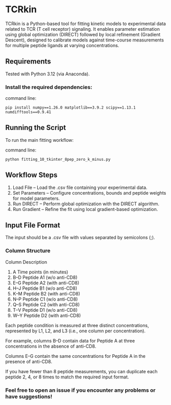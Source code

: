 # TCRkin

TCRkin is a Python-based tool for fitting kinetic models to experimental data related to TCR (T cell receptor) signaling. It enables parameter estimation using global optimization (DIRECT) followed by local refinement (Gradient Descent), designed to calibrate models against time-course measurements for multiple peptide ligands at varying concentrations.

## Requirements

Tested with Python 3.12 (via Anaconda).

### Install the required dependencies:

command line:

`pip install numpy==1.26.0 matplotlib==3.9.2 scipy==1.13.1 numdifftools==0.9.41`

## Running the Script

To run the main fitting workflow:

command line: 

`python fitting_10_tkinter_8pep_zero_k_minus.py`

## Workflow Steps

1. Load File – Load the .csv file containing your experimental data.
2. Set Parameters – Configure concentrations, bounds and peptide weights for model parameters.
3. Run DIRECT – Perform global optimization with the DIRECT algorithm.
4. Run Gradient – Refine the fit using local gradient-based optimization.

## Input File Format

The input should be a .csv file with values separated by semicolons (;).

### Column Structure

Column Description

1. A Time points (in minutes)
2. B–D Peptide A1 (w/o anti-CD8)
3. E–G Peptide A2 (with anti-CD8)
4. H–J Peptide B1 (w/o anti-CD8)
5. K–M Peptide B2 (with anti-CD8)
6. N–P Peptide C1 (w/o anti-CD8)
7. Q–S Peptide C2 (with anti-CD8)
8. T–V Peptide D1 (w/o anti-CD8)
9. W–Y Peptide D2 (with anti-CD8)

Each peptide condition is measured at three distinct concentrations, represented by L1, L2, and L3 (i.e., one column per concentration).

For example, columns B–D contain data for Peptide A at three concentrations in the absence of anti-CD8.

Columns E–G contain the same concentrations for Peptide A in the presence of anti-CD8.

If you have fewer than 8 peptide measurements, you can duplicate each peptide 2, 4, or 8 times to match the required input format.

### Feel free to open an issue if you encounter any problems or have suggestions!
